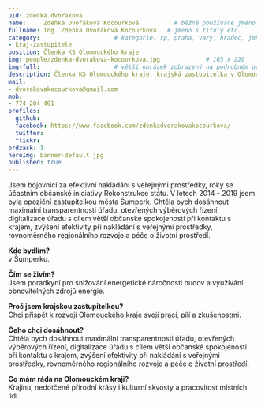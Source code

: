```yaml
---
uid: zdenka.dvorakova
name:     Zdeňka Dvořáková Kocourková          # běžně používáné jméno
fullname: Ing. Zdeňka Dvořáková Kocourková   # jméno s tituly etc.
category:                     # kategorie: rp, praha, vary, hradec, jmk, senat
- kraj-zastupitele
position: Členka KS Olomouckého kraje
img: people/zdenka-dvorakova-kocourkova.jpg             # 165 x 220
img-full:                     # větší obrázek zobrazený na podrobném profilu
description: Členka KS Olomouckého kraje, krajská zastupitelka v Olomouckém kraji               # kratký popis, max 160 znaků
mail: 
- dvorakovakocourkova@gmail.com
mob:         
- 774 204 491
profiles:
  github:
  facebook: https://www.facebook.com/zdenkadvorakovakocourkova/
  twitter:        
  flickr:
ordzask: 1       
heroImg: banner-default.jpg
published: true
---
```

Jsem bojovnicí za efektivní nakládání s veřejnými prostředky, roky se účastním občanské iniciativy Rekonstrukce státu. V letech 2014 - 2019 jsem byla opoziční zastupitelkou města Šumperk. Chtěla bych dosáhnout maximální transparentnosti úřadu, otevřených výběrových řízení, digitalizace úřadu s cílem větší občanské spokojenosti při kontaktu s krajem, zvýšení efektivity při nakládání s veřejnými prostředky, rovnoměrného regionálního rozvoje a péče o životní prostředí. 

**Kde bydlím?**  
v Šumperku.

**Čím se živím?**  
Jsem poradkyní pro snižování energetické náročnosti budov a využívání obnovitelných zdrojů energie.

**Proč jsem krajskou zastupitelkou?**  
Chci přispět k rozvoji Olomouckého kraje svojí prací, pílí a zkušenostmi.

**Čeho chci dosáhnout?**  
Chtěla bych dosáhnout maximální transparentnosti úřadu, otevřených výběrových řízení, digitalizace úřadu s cílem větší občanské spokojenosti při kontaktu s krajem, zvýšení efektivity při nakládání s veřejnými prostředky, rovnoměrného regionálního rozvoje a péče o životní prostředí.

**Co mám ráda na Olomouckém kraji?**  
Krajinu, nedotčené přírodní krásy i kulturní skvosty a pracovitost místních lidí.
